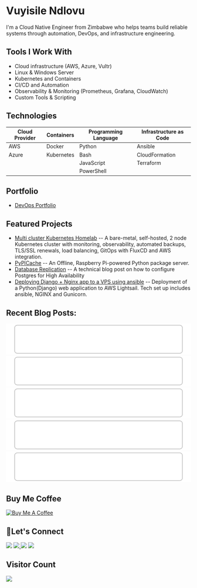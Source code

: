 # Vuyisile Ndlovu

I'm a Cloud Native Engineer from Zimbabwe who helps teams build reliable systems through automation, DevOps, and infrastructure engineering.

## Tools I Work With

- Cloud infrastructure (AWS, Azure, Vultr)
- Linux & Windows Server
- Kubernetes and Containers
- CI/CD and Automation
- Observability & Monitoring (Prometheus, Grafana, CloudWatch)
- Custom Tools & Scripting

## Technologies

| Cloud Provider | Containers | Programming Language | Infrastructure as Code |
| -------------- | ---------- | -------------------- | ---------------------- |
| AWS            | Docker     | Python               | Ansible                |
| Azure          | Kubernetes | Bash                 | CloudFormation         |
|                |            | JavaScript           | Terraform              |
|                |            | PowerShell           |                        |

## Portfolio

- [DevOps Portfolio](https://github.com/terrameijar/DevOps-Snippets/)

## Featured Projects

- [Multi cluster Kubernetes Homelab](https://github.com/terrameijar/homelab-infrastructure) -- A bare-metal, self-hosted, 2 node Kubernetes cluster with monitoring, observability, automated backups, TLS/SSL renewals, load balancing, GitOps with FluxCD and AWS integration.
- [PyPICache](https://terrameijar.github.io/PyPICache/) -- An Offline, Raspberry Pi-powered Python package server.
- [Database Replication](https://vuyisile.com/high-availability-in-postgresql-replication-with-docker/) -- A technical blog post on how to configure Postgres for High Availability
- [Deploying Django + Nginx app to a VPS using ansible](https://vuyisile.com/deploying-a-django-nginx-application-to-a-vps-with-ansible/) -- Deployment of a Python(Django) web application to AWS Lightsail. Tech set up includes ansible, NGINX and Gunicorn.

## Recent Blog Posts:

<!-- blog-post-list:start -->
[![How to use Azure Key Vault with the Azure CLI](https://raw.githubusercontent.com/terrameijar/terrameijar/main/blog-post-list-output/Vuyisile_Ndlovu/How_to_use_Azure_Key_Vault_with_the_Azure_CLI.svg)](https://vuyisile.com/how-to-use-azure-key-vault-with-the-azure-cli/)
[![Self-Hosting Planka in Kubernetes: A Lightweight Trello Alternative](https://raw.githubusercontent.com/terrameijar/terrameijar/main/blog-post-list-output/Vuyisile_Ndlovu/Self-Hosting_Planka_in_Kubernetes__A_Lightweight_Trello_Alternative.svg)](https://vuyisile.com/self-hosting-planka-in-kubernetes-a-lightweight-trello-alternative/)
[![Rollbacks in ArgoCD](https://raw.githubusercontent.com/terrameijar/terrameijar/main/blog-post-list-output/Vuyisile_Ndlovu/Rollbacks_in_ArgoCD.svg)](https://vuyisile.com/rollbacks-in-argocd/)
[![Setting Up a Remote Backend for Terraform Using Azure Storage](https://raw.githubusercontent.com/terrameijar/terrameijar/main/blog-post-list-output/Vuyisile_Ndlovu/Setting_Up_a_Remote_Backend_for_Terraform_Using_Azure_Storage.svg)](https://vuyisile.com/setting-up-a-remote-backend-for-terraform-using-azure-storage/)
[![GitOps with ArgoCD](https://raw.githubusercontent.com/terrameijar/terrameijar/main/blog-post-list-output/Vuyisile_Ndlovu/GitOps_with_ArgoCD.svg)](https://vuyisile.com/gitops-with-argocd/)


<!-- blog-post-list:end -->

## Buy Me Coffee

<a href="https://www.buymeacoffee.com/vuyisile" target="_blank"><img src="https://cdn.buymeacoffee.com/buttons/v2/default-blue.png" alt="Buy Me A Coffee" style="height: 60px !important;width: 217px !important;" ></a>

## 🤝Let's Connect

<p>
  <a href="https://twitter.com/terrameijar"><img src="https://img.shields.io/badge/twitter-%231DA1F2.svg?&style=for-the-badge&logo=twitter&logoColor=white" height=25></a> 
  <a href="https://www.linkedin.com/in/vuyisile-ndlovu-080b3891/"><img src="https://img.shields.io/badge/linkedin-%230077B5.svg?&style=for-the-badge&logo=linkedin&logoColor=white" height=25> </a>
  <a href="https://dev.to/vndlovu"><img src="https://img.shields.io/badge/dev.to-0A0A0A?style=for-the-badge&logo=devdotto&logoColor=white" height=25></a> 
  <a href="mailto:vuyisilendlovu@gmail.com"><img src="https://img.shields.io/badge/gmail-%EA4225.svg?&style=for-the-badge&logo=gmail&logoColor=red" height=25></a>
</p>

## Visitor Count

![](https://komarev.com/ghpvc/?username=terrameijar)
